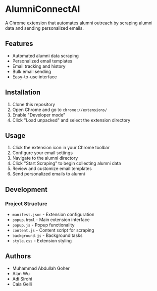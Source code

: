 # AlumniConnectAI

A Chrome extension that automates alumni outreach by scraping alumni data and sending personalized emails.

## Features

- Automated alumni data scraping
- Personalized email templates
- Email tracking and history
- Bulk email sending
- Easy-to-use interface

## Installation

1. Clone this repository
2. Open Chrome and go to `chrome://extensions/`
3. Enable "Developer mode"
4. Click "Load unpacked" and select the extension directory

## Usage

1. Click the extension icon in your Chrome toolbar
2. Configure your email settings
3. Navigate to the alumni directory
4. Click "Start Scraping" to begin collecting alumni data
5. Review and customize email templates
6. Send personalized emails to alumni

## Development

### Project Structure

- `manifest.json` - Extension configuration
- `popup.html` - Main extension interface
- `popup.js` - Popup functionality
- `content.js` - Content script for scraping
- `background.js` - Background tasks
- `style.css` - Extension styling

## Authors

- Muhammad Abdullah Goher
- Alan Wu
- Adi Sirohi
- Caia Gelli
